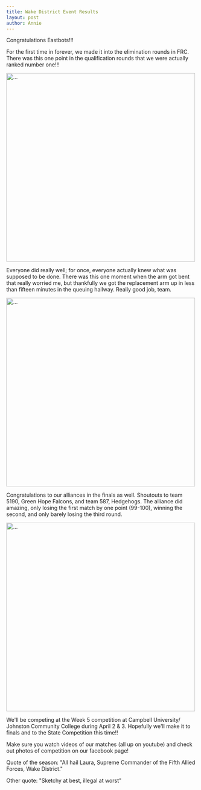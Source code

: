 ```yaml
---
title: Wake District Event Results
layout: post
author: Annie
---
```


Congratulations Eastbots!!!

For the first time in forever, we made it into the elimination rounds in FRC. There was this one point in the qualification rounds that we were actually ranked number one!!!

<img src="{{ site.url }}/assets/wenumberone.jpg" alt="..." class="center" style="height: 500px;">

Everyone did really well; for once, everyone actually knew what was supposed to be done. There was this one moment when the arm got bent that really worried me, but thankfully we got the replacement arm up in less than fifteen minutes in the queuing hallway. Really good job, team. 

<img src="{{ site.url }}/assets/deathmuchkin.jpg" alt="..." class="center" style="height: 500px;">

Congratulations to our alliances in the finals as well. Shoutouts to team 5190, Green Hope Falcons, and team 587, Hedgehogs. The alliance did amazing, only losing the first match by one point (99-100), winning the second, and only barely losing the third round. 

<img src="{{ site.url }}/assets/beforematch.jpg" alt="..." class="center" style="height: 500px;">

We'll be competing at the Week 5 competition at Campbell University/ Johnston Community College during April 2 & 3. Hopefully we'll make it to finals and to the State Competition this time!!

Make sure you watch videos of our matches (all up on youtube) and check out photos of competition on our facebook page!

Quote of the season: "All hail Laura, Supreme Commander of the Fifth Allied Forces, Wake District."

Other quote: "Sketchy at best, illegal at worst"